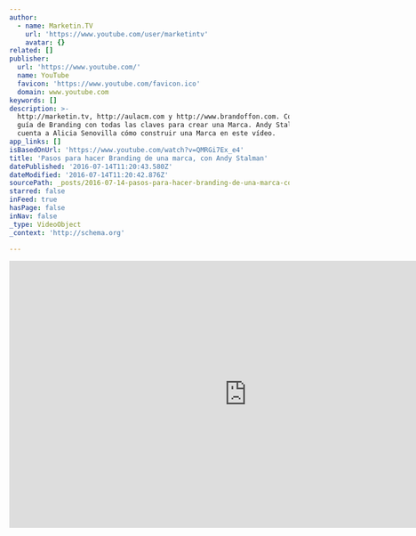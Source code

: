 ```yaml
---
author:
  - name: Marketin.TV
    url: 'https://www.youtube.com/user/marketintv'
    avatar: {}
related: []
publisher:
  url: 'https://www.youtube.com/'
  name: YouTube
  favicon: 'https://www.youtube.com/favicon.ico'
  domain: www.youtube.com
keywords: []
description: >-
  http://marketin.tv, http://aulacm.com y http://www.brandoffon.com. Completa
  guía de Branding con todas las claves para crear una Marca. Andy Stalman le
  cuenta a Alicia Senovilla cómo construir una Marca en este vídeo.
app_links: []
isBasedOnUrl: 'https://www.youtube.com/watch?v=QMRGi7Ex_e4'
title: 'Pasos para hacer Branding de una marca, con Andy Stalman'
datePublished: '2016-07-14T11:20:43.580Z'
dateModified: '2016-07-14T11:20:42.876Z'
sourcePath: _posts/2016-07-14-pasos-para-hacer-branding-de-una-marca-con-andy-stalman.md
starred: false
inFeed: true
hasPage: false
inNav: false
_type: VideoObject
_context: 'http://schema.org'

---
```

<iframe src="https://cdn.embedly.com/widgets/media.html?src=https%3A%2F%2Fwww.youtube.com%2Fembed%2FQMRGi7Ex_e4%3Ffeature%3Doembed&amp;url=http%3A%2F%2Fwww.youtube.com%2Fwatch%3Fv%3DQMRGi7Ex_e4&amp;image=https%3A%2F%2Fi.ytimg.com%2Fvi%2FQMRGi7Ex_e4%2Fhqdefault.jpg&amp;key=b7d04c9b404c499eba89ee7072e1c4f7&amp;type=text%2Fhtml&amp;schema=youtube" width="854" height="480" scrolling="no" frameborder="0" allowfullscreen="" style=""></iframe>